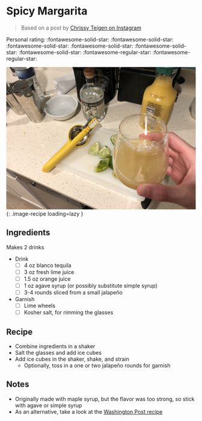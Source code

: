 # Spicy Margarita

> Based on a post by [Chrissy Teigen on Instagram](https://www.instagram.com/p/CEmz6BOHzRM)

<!-- {cts} rating=3; (User can specify rating on scale of 1-5) -->

Personal rating: :fontawesome-solid-star: :fontawesome-solid-star: :fontawesome-solid-star: :fontawesome-solid-star: :fontawesome-solid-star: :fontawesome-solid-star: :fontawesome-regular-star: :fontawesome-regular-star:

<!-- {cte} -->

<!-- {cts} name_image=spicy_margarita.jpg; (User can specify image name) -->

![spicy_margarita.jpg](./spicy_margarita.jpg){: .image-recipe loading=lazy }

<!-- {cte} -->

## Ingredients

Makes 2 drinks

- Drink
    - [ ] 4 oz blanco tequila⁠
    - [ ] 3 oz fresh lime juice
    - [ ] 1.5 oz orange juice⁠
    - [ ] 1 oz agave syrup (or possibly substitute simple syrup)⁠
    - [ ] 3-4 rounds sliced from a small jalapeño
- Garnish
    - [ ] Lime wheels
    - [ ] Kosher salt, for rimming the glasses⁠

## Recipe

- Combine ingredients in a shaker
- Salt the glasses and add ice cubes
- Add ice cubes in the shaker, shake, and strain
    - Optionally, toss in a one or two jalapeño rounds for garnish

## Notes

- Originally made with maple syrup, but the flavor was too strong, so stick with agave or simple syrup
- As an alternative, take a look at the [Washington Post recipe](https://www.washingtonpost.com/recipes/strawberry-jalapeno-non-rita-or-margarita/17299/?no_nav=true&p9w22b2p=b2p22p9w00098)
